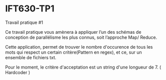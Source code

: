 # IFT630-TP1
Travail pratique #1

Ce travail pratique vous amènera à appliquer l’un des schémas de conception de parallélisme les plus connus, soit l’approche Map/ Reduce.

Cette application, permet de trouver le nombre d'occurence de tous les mots qui respect un certain critère(Pattern en regex), et ce, sur un ensemble de fichiers txt.

Pour le moment, le critère d'acceptation est un string d'une longueur de 7. ( Hardcoder )
